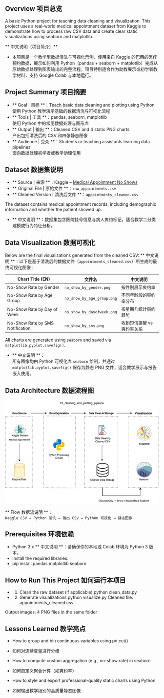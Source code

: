 ## Overview 项目总览
  
A basic Python project for teaching data cleaning and visualization. This project uses a real-world medical appointment dataset from Kaggle to demonstrate how to process raw CSV data and create clear static visualizations using seaborn and matplotlib.

** 中文说明（项目简介）**
- 本项目是一个教学型数据清洗与可视化示例，使用来自 Kaggle 的巴西的医疗预约数据，展示如何利用 Python（pandas + seaborn + matplotlib）完成从原始数据处理到图表输出的完整流程。项目特别适合作为助教展示或初学者教学材料，支持 Google Colab 与本地运行。

## Project Summary 项目摘要

- ** Goal | 目标 **：Teach basic data cleaning and plotting using Python  
  使用 Python 教学演示基础的数据清洗与可视化流程  
- ** Tools | 工具 **：pandas, seaborn, matplotlib  
  使用 Python 中的常见数据处理与图形库  
- ** Output | 输出 **：Cleaned CSV and 4 static PNG charts  
  产出包括清洗后的 CSV 和四张静态图像  
- ** Audience | 受众 **：Students or teaching assistants learning data pipelines  
  面向数据处理初学者或教学助理使用

## Dataset 数据集说明

- ** Source | 来源 **：Kaggle – [Medical Appointment No Shows](https://www.kaggle.com/datasets/joniarroba/noshowappointments)  
- ** Original File | 原始文件 **：`raw_appointments.csv`  
- ** Cleaned Version | 清洗后文件 **：`appointments_cleaned.csv`

The dataset contains medical appointment records, including demographic information and whether the patient showed up.
- ** 中文说明 **：数据集包含医院挂号信息与病人爽约标记，适合教学二分类建模或行为特征分析。

## Data Visualization 数据可视化

Below are the final visualizations generated from the cleaned CSV:
** 中文说明 **：以下是基于清洗后的数据文件（`appointments_cleaned.csv`）所生成的最终可视化图像：

| Chart Title (EN)                  | 文件名                        | 中文说明                             |
|----------------------------------|-------------------------------|--------------------------------------|
| No-Show Rate by Gender           | `no_show_by_gender.png`       | 按性别展示爽约率                     |
| No-Show Rate by Age Group        | `no_show_by_age_group.png`    | 不同年龄段的爽约率分布               |
| No-Show Rate by Day of Week      | `no_show_by_dayofweek.png`    | 按星期几统计爽约趋势                 |
| No-Show Rate by SMS Notification | `no_show_by_sms.png`          | 收到短信提醒 vs 爽约率关系           |

All charts are generated using `seaborn` and saved via `matplotlib.pyplot.savefig()`.
- ** 中文说明 **：  
所有图像均由 Python 可视化库 `seaborn` 绘制，并通过 `matplotlib.pyplot.savefig()` 保存为静态 PNG 文件，适合教学展示与报告嵌入使用。

## Data Architecture 数据流程图

![Pipeline Diagram](cleaning_and_plotting_pipeline_architecture.png)

** Flow 数据流说明 **：  
`Kaggle CSV → Python 清洗 → 输出 CSV → Python 可视化 → 静态图像`

## Prerequisites 环境依赖
  
- Python 3.x
  ** 中文说明 **：请确保你的本地或 Colab 环境为 Python 3 版本。
- Install the required libraries:
- pip install pandas matplotlib seaborn

## How to Run This Project 如何运行本项目

- 1. Clean the raw dataset (if applicable)
python clean_data.py

- 2. Generate visualizations
python visualize.py
Cleaned file: appointments_cleaned.csv

Output images: 4 PNG files in the same folder

## Lessons Learned 教学亮点

- How to group and bin continuous variables using pd.cut()
 * 如何对连续变量进行分组
   
- How to compute custom aggregation (e.g., no-show rate) in seaborn
 * 如何自定义聚合计算（如爽约率）
   
- How to style and export professional-quality static charts using Python
 * 如何输出教学级别的高质量静态图像

